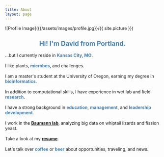 ```yaml
---
title: About
layout: page
---
```

![Profile Image]({{/assets/images/profile.jpg}}/{{ site.picture }})

<h2><center><font color="#4682B4">Hi! I'm David from Portland.</font></center></h2>

...but I currently reside in <b><font color="#4682B4">Kansas City, MO</font></b>.
<br><br>I like plants, <b><font color="#4682B4">microbes</font></b>, and challenges.
<br><br>I am a master's student at the University of Oregon, earning my degree in <b><font color="#4682B4">bioinformatics</font></b>. 
<br><br>In addition to computational skills, I have experience in wet lab and field <b><font color="#4682B4">research</font></b>.
<br><br>I have a strong background in <b><font color="#4682B4">education</font></b>, <b><font color="#4682B4">management</font></b>, and <b><font color="#4682B4">leadership development</font></b>. 
<br><br>I work in the <b><font color="#4682B4"><a href="http://baumannlab.org/">Baumann lab</a></font></b>, analyzing big data on whiptail lizards and fission yeast.
<br><br>Take a look at my <b><font color="#4682B4"><a href="/files/ho_resume.pdf" target="_blank">resume</a></font></b>.
<br><br>Let's talk over <b><font color="#4682B4">coffee</font></b> or <b><font color="#4682B4">beer</font></b> about opportunities, traveling, and news.
